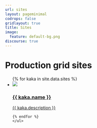 ```yaml
---
url: sites
layout: pageminimal
codrops: false
gridlayout: true
title: Sites
image:
  feature: default-bg.png
discourse: true
---
```

<p class="text-center"><h1> Production grid sites</h1></p>

<ul class="cbp-ig-grid">
{% for kaka in site.data.sites   %}
	<li>
		<a href="{{ kaka.url }}">
		<img src="../images/{{ kaka.logo }}" class="img-responsive center-block img-square"></img>
			<h3 class="cbp-ig-title">{{ kaka.name }}</h3>
			<span class="cbp-ig-category">{{ kaka.description }}</span>
		</a>
	</li>

	{% endfor %}
	</ul>

